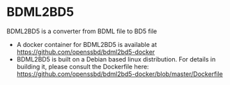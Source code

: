 # BDML2BD5
BDML2BD5 is a converter from BDML file to BD5 file

* A docker container for BDML2BD5 is available at https://github.com/openssbd/bdml2bd5-docker
* BDML2BD5 is built on a Debian based linux distribution. For details in building it, please consult the Dockerfile here: https://github.com/openssbd/bdml2bd5-docker/blob/master/Dockerfile
